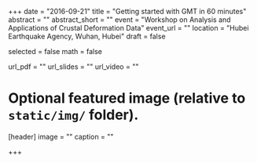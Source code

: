 +++
date = "2016-09-21"
title = "Getting started with GMT in 60 minutes"
abstract = ""
abstract_short = ""
event = "Workshop on Analysis and Applications of Crustal Deformation Data"
event_url = ""
location = "Hubei Earthquake Agency, Wuhan, Hubei"
draft = false

selected = false
math = false

url_pdf = ""
url_slides = ""
url_video = ""

# Optional featured image (relative to `static/img/` folder).
[header]
image = ""
caption = ""

+++
